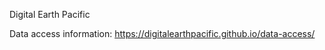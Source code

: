 Digital Earth Pacific



Data access information: https://digitalearthpacific.github.io/data-access/
